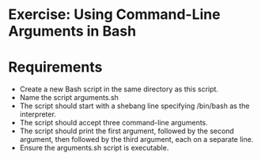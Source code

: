 # Exercise: Using Command-Line Arguments in Bash
# Requirements
- Create a new Bash script in the same directory as this script. 
- Name the script arguments.sh
- The script should start with a shebang line specifying /bin/bash as the interpreter.
- The script should accept three command-line arguments.
- The script should print the first argument, followed by the second argument, then followed by the third argument, each on a separate line.
- Ensure the arguments.sh script is executable.